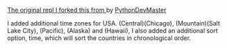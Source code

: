 <a href = "https://replit.com/@PythonDEVMaster/Country-Time-Table#main.py">The original repl I forked this from </a>
by <a href = "https://replit.com/@PythonDEVMaster">PythonDevMaster</a>

I added additional time zones for USA. (Central)(Chicago), (Mountain)(Salt Lake City), (Pacific), (Alaska) and (Hawaii),
I also added an additional sort option, time, which will sort the countries in chronological order.
